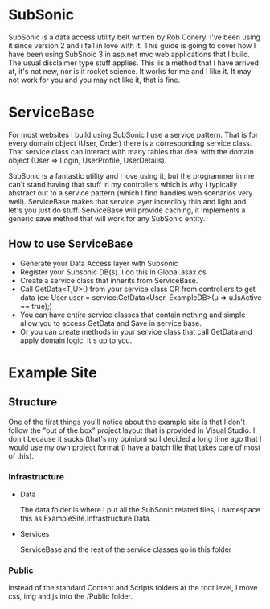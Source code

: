 # SubSonic

SubSonic is a data access utility belt written by Rob Conery.  I've been using it since version 2 and i fell in love with it.  This guide is going to cover how I have been using SubSnoic 3 in asp.net mvc web applications that I build.  The usual disclaimer type stuff applies.  This iis a method that I have arrived at, it's not new, nor is it rocket science.  It works for me and I like it.  It may not work for you and you may not like it, that is fine.

# ServiceBase

For most websites I build using SubSonic I use a service pattern.  That is for every domain object (User, Order) there is a corresponding service class.  That service class can interact with many tables that deal with the domain object (User => Login, UserProfile, UserDetails).

SubSonic is a fantastic utility and I love using it, but the programmer in me can't stand having that stuff in my controllers which is why I typically abstract out to a service pattern (which I find handles web scenarios very well).  ServiceBase makes that service layer incredibly thin and light and let's you just do stuff.  ServiceBase will provide caching, it implements a generic save method that will work for any SubSonic entity.

## How to use ServiceBase

- Generate your Data Access layer with Subsonic
- Register your Subsonic DB(s).  I do this in Global.asax.cs
- Create a service class that inherits from ServiceBase.
- Call GetData<T,U>() from your service class OR from controllers to get data (ex: User user = service.GetData<User, ExampleDB>(u => u.IsActive == true);)
 - You can have entire service classes that contain nothing and simple allow you to access GetData and Save in service base.
 - Or you can create methods in your service class that call GetData and apply domain logic, it's up to you.


# Example Site

## Structure

One of the first things you'll notice about the example site is that I don't follow the "out of the box" project layout that is provided in Visual Studio.  I don't because it sucks (that's my opinion) so I decided a long time ago that I would use my own project format (i have a batch file that takes care of most of this).  

### Infrastructure
  
- Data
    
  The data folder is where I put all the SubSonic related files, I namespace this as ExampleSite.Infrastructure.Data.

- Services

  ServiceBase and the rest of the service classes go in this folder
    
### Public
  
  Instead of the standard Content and Scripts folders at the root level, I move css, img and js into the /Public folder.